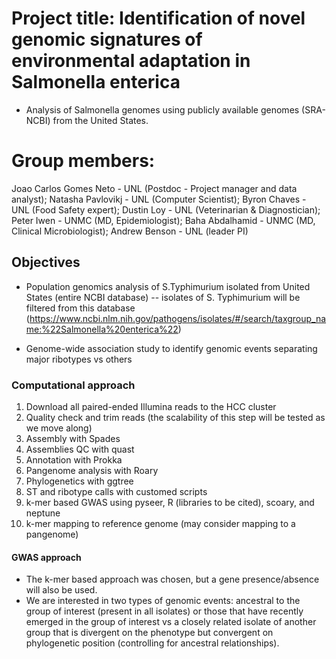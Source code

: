# Project title: Identification of novel genomic signatures of environmental adaptation in Salmonella enterica 

* Analysis of Salmonella genomes using publicly available genomes (SRA-NCBI) from the United States.

# Group members:

Joao Carlos Gomes Neto - UNL (Postdoc - Project manager and data analyst);
Natasha Pavlovikj - UNL (Computer Scientist);
Byron Chaves - UNL (Food Safety expert);
Dustin Loy - UNL (Veterinarian & Diagnostician);
Peter Iwen - UNMC (MD, Epidemiologist);
Baha Abdalhamid - UNMC (MD, Clinical Microbiologist);
Andrew Benson - UNL (leader PI)

## Objectives  

* Population genomics analysis of S.Typhimurium isolated from United States (entire NCBI database)
-- isolates of S. Typhimurium will be filtered from this database (https://www.ncbi.nlm.nih.gov/pathogens/isolates/#/search/taxgroup_name:%22Salmonella%20enterica%22)

* Genome-wide association study to identify genomic events separating major ribotypes vs others 

### Computational approach

1. Download all paired-ended Illumina reads to the HCC cluster 
2. Quality check and trim reads (the scalability of this step will be tested as we move along)
3. Assembly with Spades
4. Assemblies QC with quast
5. Annotation with Prokka
6. Pangenome analysis with Roary
7. Phylogenetics with ggtree
8. ST and ribotype calls with customed scripts 
9. k-mer based GWAS using pyseer, R (libraries to be cited), scoary, and neptune
10. k-mer mapping to reference genome (may consider mapping to a pangenome)

#### GWAS approach

* The k-mer based approach was chosen, but a gene presence/absence will also be used. 
* We are interested in two types of genomic events: ancestral to the group of interest (present in all isolates) or those that have recently emerged in the group of interest vs a closely related isolate of another group that is divergent on the phenotype but convergent on phylogenetic position (controlling for ancestral relationships). 



